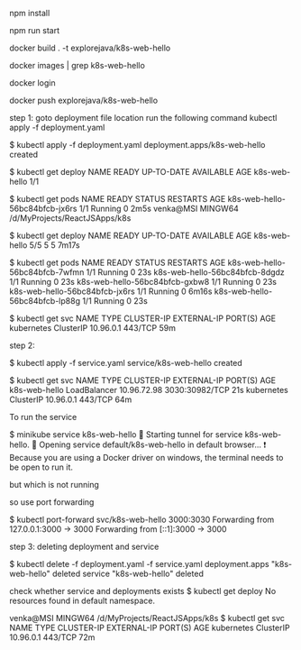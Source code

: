 npm install

npm run start

docker build . -t explorejava/k8s-web-hello

docker images | grep k8s-web-hello

docker login

docker push explorejava/k8s-web-hello

step 1:
goto deployment file location run the following command
kubectl apply -f deployment.yaml

$ kubectl apply -f deployment.yaml
deployment.apps/k8s-web-hello created

$ kubectl get deploy
NAME            READY   UP-TO-DATE   AVAILABLE   AGE
k8s-web-hello   1/1 

$ kubectl get pods
NAME                             READY   STATUS    RESTARTS   AGE
k8s-web-hello-56bc84bfcb-jx6rs   1/1     Running   0          2m5s
venka@MSI MINGW64 /d/MyProjects/ReactJSApps/k8s


$ kubectl get deploy
NAME            READY   UP-TO-DATE   AVAILABLE   AGE
k8s-web-hello   5/5     5            5           7m17s


$ kubectl get pods
NAME                             READY   STATUS    RESTARTS   AGE
k8s-web-hello-56bc84bfcb-7wfmn   1/1     Running   0          23s
k8s-web-hello-56bc84bfcb-8dgdz   1/1     Running   0          23s
k8s-web-hello-56bc84bfcb-gxbw8   1/1     Running   0          23s
k8s-web-hello-56bc84bfcb-jx6rs   1/1     Running   0          6m16s
k8s-web-hello-56bc84bfcb-lp88g   1/1     Running   0          23s


$ kubectl get svc
NAME         TYPE        CLUSTER-IP   EXTERNAL-IP   PORT(S)   AGE
kubernetes   ClusterIP   10.96.0.1    <none>        443/TCP   59m


step 2:

$ kubectl apply -f service.yaml 
service/k8s-web-hello created

$ kubectl get svc
NAME            TYPE           CLUSTER-IP    EXTERNAL-IP   PORT(S)          AGE
k8s-web-hello   LoadBalancer   10.96.72.98   <pending>     3030:30982/TCP   21s
kubernetes      ClusterIP      10.96.0.1     <none>        443/TCP          64m

To run the service

$ minikube service k8s-web-hello
🏃  Starting tunnel for service k8s-web-hello.
🎉  Opening service default/k8s-web-hello in default browser...
❗  Because you are using a Docker driver on windows, the terminal needs to be open to run it.



but which is not running

so use port forwarding

$ kubectl port-forward svc/k8s-web-hello 3000:3030
Forwarding from 127.0.0.1:3000 -> 3000
Forwarding from [::1]:3000 -> 3000

step 3:  deleting deployment and service

$ kubectl delete -f deployment.yaml -f service.yaml
deployment.apps "k8s-web-hello" deleted
service "k8s-web-hello" deleted


check whether service and deployments exists
$ kubectl get deploy
No resources found in default namespace.

venka@MSI MINGW64 /d/MyProjects/ReactJSApps/k8s
$ kubectl get svc
NAME         TYPE        CLUSTER-IP   EXTERNAL-IP   PORT(S)   AGE
kubernetes   ClusterIP   10.96.0.1    <none>        443/TCP   72m








